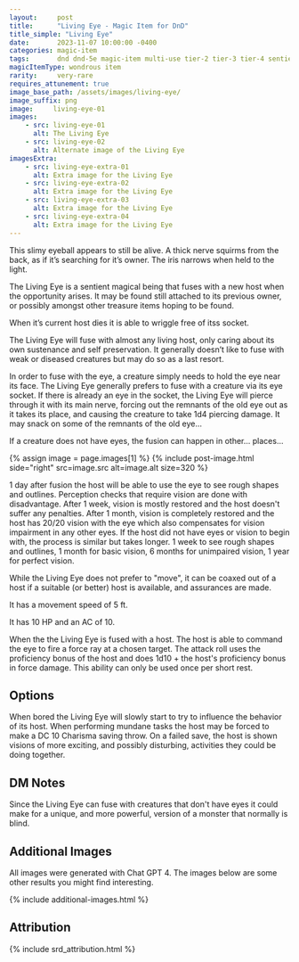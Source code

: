 ```yaml
---
layout:     post
title:      "Living Eye - Magic Item for DnD"
title_simple: "Living Eye"
date:       2023-11-07 10:00:00 -0400
categories: magic-item
tags:       dnd dnd-5e magic-item multi-use tier-2 tier-3 tier-4 sentient attunement
magicItemType: wondrous item
rarity:     very-rare
requires_attunement: true
image_base_path: /assets/images/living-eye/
image_suffix: png
image:     living-eye-01
images:
    - src: living-eye-01
      alt: The Living Eye
    - src: living-eye-02
      alt: Alternate image of the Living Eye
imagesExtra:
    - src: living-eye-extra-01
      alt: Extra image for the Living Eye
    - src: living-eye-extra-02
      alt: Extra image for the Living Eye
    - src: living-eye-extra-03
      alt: Extra image for the Living Eye
    - src: living-eye-extra-04
      alt: Extra image for the Living Eye
---
```


<p class="read-aloud">
    This slimy eyeball appears to still be alive. A thick nerve squirms from the back, as if it’s searching for it’s owner. The iris narrows when held to the light.
</p>

<!--more-->

The Living Eye is a sentient magical being that fuses with a new host when the opportunity arises. It may be found still attached to its previous owner, or possibly amongst other treasure items hoping to be found.

<div class="clear-fix"></div>

When it’s current host dies it is able to wriggle free of itss socket.

The Living Eye will fuse with almost any living host, only caring about its own sustenance and self preservation. It generally doesn’t like to fuse with weak or diseased creatures but may do so as a last resort.

In order to fuse with the eye, a creature simply needs to hold the eye near its face. The Living Eye generally prefers to fuse with a creature via its eye socket. If there is already an eye in the socket, the Living Eye will pierce through it with its main nerve, forcing out the remnants of the old eye out as it takes its place, and causing the creature to take 1d4 piercing damage. It may snack on some of the remnants of the old eye...

If a creature does not have eyes, the fusion can happen in other... places...

{% assign image = page.images[1] %}
{% include post-image.html side="right" src=image.src alt=image.alt size=320 %}

1 day after fusion the host will be able to use the eye to see rough shapes and outlines. Perception checks that require vision are done with disadvantage. After 1 week, vision is mostly restored and the host doesn't suffer any penalties. After 1 month, vision is completely restored and the host has 20/20 vision with the eye which also compensates for vision impairment in any other eyes. If the host did not have eyes or vision to begin with, the process is similar but takes longer. 1 week to see rough shapes and outlines, 1 month for basic vision, 6 months for unimpaired vision, 1 year for perfect vision.

While the Living Eye does not prefer to "move", it can be coaxed out of a host if a suitable (or better) host is available, and assurances are made.

It has a movement speed of 5 ft.

It has 10 HP and an AC of 10.

When the the Living Eye is fused with a host. The host is able to command the eye to fire a force ray at a chosen target. The attack roll uses the proficiency bonus of the host and does 1d10 + the host's proficiency bonus in force damage. This ability can only be used once per short rest.


## Options

When bored the Living Eye will slowly start to try to influence the behavior of its host. When performing mundane tasks the host may be forced to make a DC 10 Charisma saving throw. On a failed save, the host is shown visions of more exciting, and possibly disturbing, activities they could be doing together.


## DM Notes

Since the Living Eye can fuse with creatures that don't have eyes it could make for a unique, and more powerful, version of a monster that normally is blind.


## Additional Images

All images were generated with Chat GPT 4. The images below are some other results you might find interesting.

{% include additional-images.html %}

## Attribution

{% include srd_attribution.html %}
